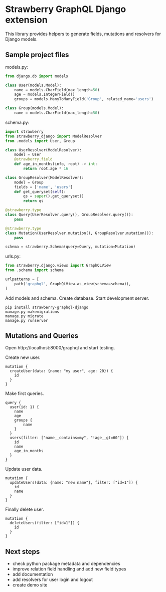 # Strawberry GraphQL Django extension

This library provides helpers to generate fields, mutations and resolvers for Django models.

## Sample project files

models.py:
```python
from django.db import models

class User(models.Model):
    name = models.CharField(max_length=50)
    age = models.IntegerField()
    groups = models.ManyToManyField('Group', related_name='users')

class Group(models.Model):
    name = models.CharField(max_length=50)
```

schema.py:
```python
import strawberry
from strawberry_django import ModelResolver
from .models import User, Group

class UserResolver(ModelResolver):
    model = User
    @strawberry.field
    def age_in_months(info, root) -> int:
        return root.age * 16

class GroupResolver(ModelResolver):
    model = Group
    fields = ['name', 'users']
    def get_queryset(self):
        qs = super().get_queryset()
        return qs

@strawberry.type
class Query(UserResolver.query(), GroupResolver.query()):
    pass

@strawberry.type
class Mutation(UserResolver.mutation(), GroupResolver.mutation()):
    pass

schema = strawberry.Schema(query=Query, mutation=Mutation)
```

urls.py:
```python
from strawberry.django.views import GraphQLView
from .schema import schema

urlpatterns = [
    path('graphql', GraphQLView.as_view(schema=schema)),
]
```

Add models and schema. Create database. Start development server.
```shell
pip install strawberry-graphql-django
manage.py makemigrations
manage.py migrate
manage.py runserver
```

## Mutations and Queries

Open http://localhost:8000/graphql and start testing.

Create new user.
```
mutation {
  createUser(data: {name: "my user", age: 20}) {
    id
  }
}
```

Make first queries.
```
query {
  user(id: 1) {
    name
    age
    groups {
        name
    }
  }
  users(filter: ["name__contains=my", "!age__gt=60"]) {
    id
    name
    age_in_months
  }
}
```

Update user data.
```
mutation {
  updateUsers(data: {name: "new name"}, filter: ["id=1"]) {
    id
    name
  }
}
```

Finally delete user.
```
mutation {
  deleteUsers(filter: ["id=1"]) {
    id
  }
}
```

## Next steps
* check python package metadata and dependencies
* improve relation field handling and add new field types
* add documentation
* add resolvers for user login and logout
* create demo site
